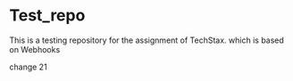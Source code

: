 # Test_repo
This is a testing repository for the assignment of TechStax. which is based on Webhooks

change 21
